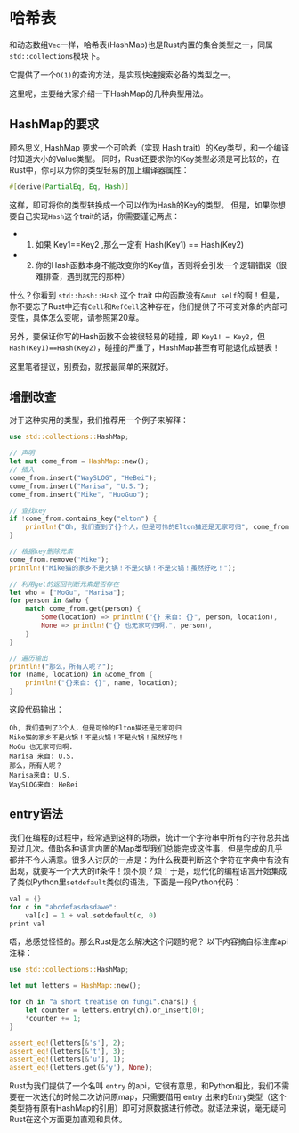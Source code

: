 # 哈希表

和动态数组`Vec`一样，哈希表(HashMap)也是Rust内置的集合类型之一，同属`std::collections`模块下。

它提供了一个`O(1)`的查询方法，是实现快速搜索必备的类型之一。

这里呢，主要给大家介绍一下HashMap的几种典型用法。

## HashMap的要求

顾名思义, HashMap 要求一个可哈希（实现 Hash trait）的Key类型，和一个编译时知道大小的Value类型。
同时，Rust还要求你的Key类型必须是可比较的，在Rust中，你可以为你的类型轻易的加上编译器属性：

```rust
#[derive(PartialEq, Eq, Hash)]
```

这样，即可将你的类型转换成一个可以作为Hash的Key的类型。
但是，如果你想要自己实现`Hash`这个trait的话，你需要谨记两点：
* 1. 如果 Key1==Key2 ,那么一定有 Hash(Key1) == Hash(Key2)
* 2. 你的Hash函数本身不能改变你的Key值，否则将会引发一个逻辑错误（很难排查，遇到就完的那种）

什么？你看到 `std::hash::Hash` 这个 trait 中的函数没有`&mut self`的啊！但是，你不要忘了Rust中还有`Cell`和`RefCell`这种存在，他们提供了不可变对象的内部可变性，具体怎么变呢，请参照第20章。

另外，要保证你写的Hash函数不会被很轻易的碰撞，即 `Key1! = Key2`，但 `Hash(Key1)==Hash(Key2)`，碰撞的严重了，HashMap甚至有可能退化成链表！

这里笔者提议，别费劲，就按最简单的来就好。

## 增删改查

对于这种实用的类型，我们推荐用一个例子来解释：

```rust
use std::collections::HashMap;

// 声明
let mut come_from = HashMap::new();
// 插入
come_from.insert("WaySLOG", "HeBei");
come_from.insert("Marisa", "U.S.");
come_from.insert("Mike", "HuoGuo");

// 查找key
if !come_from.contains_key("elton") {
    println!("Oh, 我们查到了{}个人，但是可怜的Elton猫还是无家可归", come_from.len());
}

// 根据key删除元素
come_from.remove("Mike");
println!("Mike猫的家乡不是火锅！不是火锅！不是火锅！虽然好吃！");

// 利用get的返回判断元素是否存在
let who = ["MoGu", "Marisa"];
for person in &who {
    match come_from.get(person) {
        Some(location) => println!("{} 来自: {}", person, location),
        None => println!("{} 也无家可归啊.", person),
    }
}

// 遍历输出
println!("那么，所有人呢？");
for (name, location) in &come_from {
    println!("{}来自: {}", name, location);
}
```

这段代码输出：
```
Oh, 我们查到了3个人，但是可怜的Elton猫还是无家可归
Mike猫的家乡不是火锅！不是火锅！不是火锅！虽然好吃！
MoGu 也无家可归啊.
Marisa 来自: U.S.
那么，所有人呢？
Marisa来自: U.S.
WaySLOG来自: HeBei
```

## entry语法

我们在编程的过程中，经常遇到这样的场景，统计一个字符串中所有的字符总共出现过几次。借助各种语言内置的Map类型我们总能完成这件事，但是完成的几乎都并不令人满意。很多人讨厌的一点是：为什么我要判断这个字符在字典中有没有出现，就要写一个大大的if条件！烦不烦？烦！于是，现代化的编程语言开始集成了类似Python里`setdefault`类似的语法，下面是一段Python代码：

```rust
val = {}
for c in "abcdefasdasdawe":
    val[c] = 1 + val.setdefault(c, 0)
print val
```

唔，总感觉怪怪的。那么Rust是怎么解决这个问题的呢？
以下内容摘自标注库api注释：

```rust
use std::collections::HashMap;

let mut letters = HashMap::new();

for ch in "a short treatise on fungi".chars() {
    let counter = letters.entry(ch).or_insert(0);
    *counter += 1;
}

assert_eq!(letters[&'s'], 2);
assert_eq!(letters[&'t'], 3);
assert_eq!(letters[&'u'], 1);
assert_eq!(letters.get(&'y'), None);
```

Rust为我们提供了一个名叫 `entry` 的api，它很有意思，和Python相比，我们不需要在一次迭代的时候二次访问原map，只需要借用 entry 出来的Entry类型（这个类型持有原有HashMap的引用）即可对原数据进行修改。就语法来说，毫无疑问Rust在这个方面更加直观和具体。
